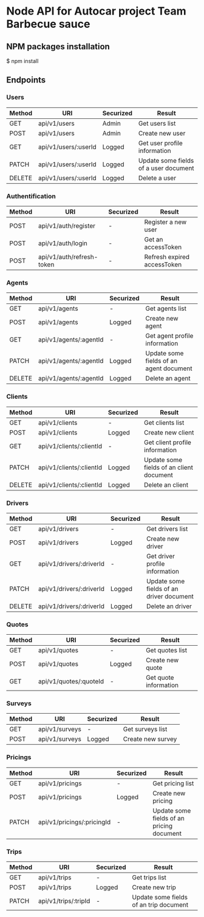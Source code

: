 # Node API for Autocar project Team Barbecue sauce

## NPM packages installation

$ npm install

## Endpoints

### Users

|Method	| URI | Securized | Result |
|---	|---	|---	|---	|
| GET   |  api/v1/users 	| Admin | Get users list  |
| POST  |  api/v1/users 	| Admin | Create new user |
| GET 	|  api/v1/users/:userId 	|  Logged | Get user profile information |
| PATCH 	|  api/v1/users/:userId 	|  Logged | Update some fields of a user document |
| DELETE 	|  api/v1/users/:userId 	|  Logged | Delete a user |

### Authentification

|Method	| URI | Securized | Result |
|---	|---	|---	|---	|
| POST  |  api/v1/auth/register 	| - | Register a new user  |
| POST  |  api/v1/auth/login 	| - | Get an accessToken |
| POST 	|  api/v1/auth/refresh-token 	| - | Refresh expired accessToken |

### Agents

|Method	| URI | Securized | Result |
|---	|---	|---	|---	|
| GET   |  api/v1/agents 	| - | Get agents list  |
| POST  |  api/v1/agents 	| Logged | Create new agent |
| GET 	|  api/v1/agents/:agentId 	| - | Get agent profile information |
| PATCH 	|  api/v1/agents/:agentId 	| Logged | Update some fields of an agent document |
| DELETE 	|  api/v1/agents/:agentId 	| Logged | Delete an agent |

### Clients

|Method	| URI | Securized | Result |
|---	|---	|---	|---	|
| GET   |  api/v1/clients 	| - | Get clients list  |
| POST  |  api/v1/clients 	| Logged | Create new client |
| GET 	|  api/v1/clients/:clientId 	| - | Get client profile information |
| PATCH 	|  api/v1/clients/:clientId 	| Logged | Update some fields of an client document |
| DELETE 	|  api/v1/clients/:clientId 	| Logged | Delete an client |

### Drivers

|Method	| URI | Securized | Result |
|---	|---	|---	|---	|
| GET   |  api/v1/drivers 	| - | Get drivers list  |
| POST  |  api/v1/drivers 	| Logged | Create new driver |
| GET 	|  api/v1/drivers/:driverId 	| - | Get driver profile information |
| PATCH 	|  api/v1/drivers/:driverId 	| Logged | Update some fields of an driver document |
| DELETE 	|  api/v1/drivers/:driverId 	| Logged | Delete an driver |

### Quotes

|Method	| URI | Securized | Result |
|---	|---	|---	|---	|
| GET   |  api/v1/quotes 	| - | Get quotes list  |
| POST  |  api/v1/quotes 	| Logged | Create new quote |
| GET 	|  api/v1/quotes/:quoteId 	| - | Get quote information |

### Surveys

|Method	| URI | Securized | Result |
|---	|---	|---	|---	|
| GET   |  api/v1/surveys 	| - | Get surveys list  |
| POST  |  api/v1/surveys 	| Logged | Create new survey |

### Pricings

|Method	| URI | Securized | Result |
|---	|---	|---	|---	|
| GET   |  api/v1/pricings 	| - | Get pricing list  |
| POST  |  api/v1/pricings 	| Logged | Create new pricing |
| PATCH 	|  api/v1/pricings/:pricingId 	| - | Update some fields of an pricing document |

### Trips

|Method	| URI | Securized | Result |
|---	|---	|---	|---	|
| GET   |  api/v1/trips 	| - | Get trips list  |
| POST  |  api/v1/trips 	| Logged | Create new trip |
| PATCH 	|  api/v1/trips/:tripId 	| - | Update some fields of an trip document |
